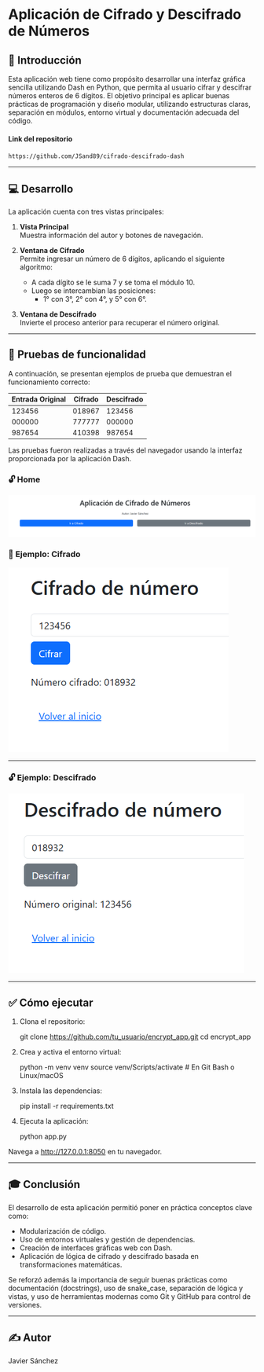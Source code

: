 # Aplicación de Cifrado y Descifrado de Números

## 📌 Introducción

Esta aplicación web tiene como propósito desarrollar una interfaz gráfica sencilla utilizando Dash en Python, que permita al usuario cifrar y descifrar números enteros de 6 dígitos. El objetivo principal es aplicar buenas prácticas de programación y diseño modular, utilizando estructuras claras, separación en módulos, entorno virtual y documentación adecuada del código.

#### Link del repositorio

```
https://github.com/JSand89/cifrado-descifrado-dash
```
---

## 💻 Desarrollo

La aplicación cuenta con tres vistas principales:

1. **Vista Principal**  
   Muestra información del autor y botones de navegación.

2. **Ventana de Cifrado**  
   Permite ingresar un número de 6 dígitos, aplicando el siguiente algoritmo:
   - A cada dígito se le suma 7 y se toma el módulo 10.
   - Luego se intercambian las posiciones:
     - 1° con 3°, 2° con 4°, y 5° con 6°.

3. **Ventana de Descifrado**  
   Invierte el proceso anterior para recuperar el número original.


---

## 🧪 Pruebas de funcionalidad

A continuación, se presentan ejemplos de prueba que demuestran el funcionamiento correcto:

| Entrada Original | Cifrado | Descifrado |
|------------------|---------|------------|
| 123456           | 018967  | 123456     |
| 000000           | 777777  | 000000     |
| 987654           | 410398  | 987654     |

Las pruebas fueron realizadas a través del navegador usando la interfaz proporcionada por la aplicación Dash.

### 🔓 Home

![Home](./screenshots/home.png)


### 🧪 Ejemplo: Cifrado

![Cifrado funcionando](./screenshots/cifrado.png)

---

### 🔓 Ejemplo: Descifrado

![Descifrado funcionando](./screenshots/descifrado.png)


---

## ✅ Cómo ejecutar

1. Clona el repositorio:

    git clone https://github.com/tu_usuario/encrypt_app.git
    cd encrypt_app

2. Crea y activa el entorno virtual:

    python -m venv venv
    source venv/Scripts/activate  # En Git Bash o Linux/macOS

3. Instala las dependencias:

    pip install -r requirements.txt

4. Ejecuta la aplicación:

    python app.py

Navega a http://127.0.0.1:8050 en tu navegador.

---

## 🎓 Conclusión

El desarrollo de esta aplicación permitió poner en práctica conceptos clave como:
- Modularización de código.
- Uso de entornos virtuales y gestión de dependencias.
- Creación de interfaces gráficas web con Dash.
- Aplicación de lógica de cifrado y descifrado basada en transformaciones matemáticas.

Se reforzó además la importancia de seguir buenas prácticas como documentación (docstrings), uso de snake_case, separación de lógica y vistas, y uso de herramientas modernas como Git y GitHub para control de versiones.

---

## ✍️ Autor

Javier Sánchez  
